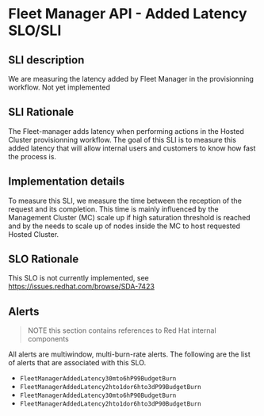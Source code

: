 # Fleet Manager API - Added Latency SLO/SLI

## SLI description
We are measuring the latency added by Fleet Manager in the provisionning workflow. Not yet implemented

## SLI Rationale
The Fleet-manager adds latency when performing actions in the Hosted Cluster provisionning workflow. The goal of this SLI is to measure this added latency that will allow internal users and customers to know how fast the process is.

## Implementation details
To measure this SLI, we measure the time between the reception of the request and its completion. This time is mainly influenced by the Management Cluster (MC) scale up if high saturation threshold is reached and by the needs to scale up of nodes inside the MC to host requested Hosted Cluster.

## SLO Rationale
This SLO is not currently implemented, see https://issues.redhat.com/browse/SDA-7423

## Alerts

> NOTE this section contains references to Red Hat internal components

All alerts are multiwindow, multi-burn-rate alerts. The following are the list of alerts that are associated with this SLO.

- `FleetManagerAddedLatency30mto6hP99BudgetBurn`
- `FleetManagerAddedLatency2hto1dor6hto3dP99BudgetBurn`
- `FleetManagerAddedLatency30mto6hP90BudgetBurn`
- `FleetManagerAddedLatency2hto1dor6hto3dP90BudgetBurn`


